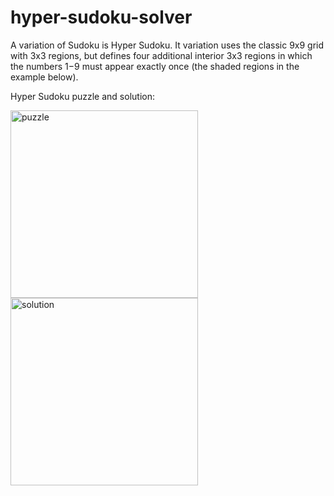 # hyper-sudoku-solver
A variation of Sudoku is Hyper Sudoku. It variation uses the classic 9x9 grid with 3x3 regions,
but defines four additional interior 3x3 regions in which the numbers 1−9 must appear exactly once
(the shaded regions in the example below).

Hyper Sudoku puzzle and solution:

<img src="https://upload.wikimedia.org/wikipedia/commons/1/12/Oceans_Hypersudoku18_Puzzle.svg" alt="puzzle" width="300" height="300"/> <img src="https://upload.wikimedia.org/wikipedia/commons/1/17/Oceans_Hypersudoku18_Solution.svg" alt="solution" width="300" height="300"/>

